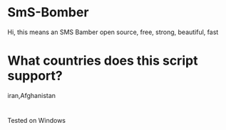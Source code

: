 # SmS-Bomber
Hi, this means an SMS Bamber open source, free, strong, beautiful, fast

# What countries does this script support?
iran,Afghanistan

# 
Tested on Windows
